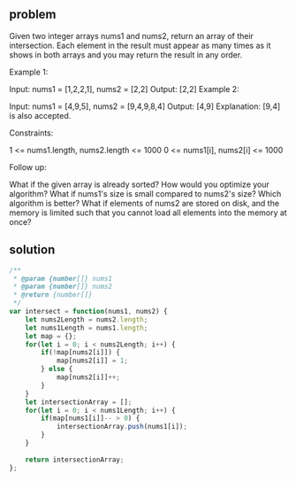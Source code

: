 ## problem
Given two integer arrays nums1 and nums2, return an array of their intersection. Each element in the result must appear as many times as it shows in both arrays and you may return the result in any order.

 

Example 1:

Input: nums1 = [1,2,2,1], nums2 = [2,2]
Output: [2,2]
Example 2:

Input: nums1 = [4,9,5], nums2 = [9,4,9,8,4]
Output: [4,9]
Explanation: [9,4] is also accepted.
 

Constraints:

1 <= nums1.length, nums2.length <= 1000
0 <= nums1[i], nums2[i] <= 1000
 

Follow up:

What if the given array is already sorted? How would you optimize your algorithm?
What if nums1's size is small compared to nums2's size? Which algorithm is better?
What if elements of nums2 are stored on disk, and the memory is limited such that you cannot load all elements into the memory at once?

## solution

```js
/**
 * @param {number[]} nums1
 * @param {number[]} nums2
 * @return {number[]}
 */
var intersect = function(nums1, nums2) {
    let nums2Length = nums2.length;
    let nums1Length = nums1.length;
    let map = {};
    for(let i = 0; i < nums2Length; i++) {
        if(!map[nums2[i]]) {
            map[nums2[i]] = 1;
        } else {
            map[nums2[i]]++;
        }
    }
    let intersectionArray = [];
    for(let i = 0; i < nums1Length; i++) {
        if(map[nums1[i]]-- > 0) {
            intersectionArray.push(nums1[i]);
        }
    }
    
    return intersectionArray;
};
```
